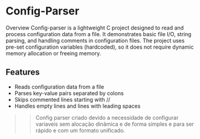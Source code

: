 # Config-Parser
Overview
Config-parser is a lightweight C project designed to read and process configuration data from a file. It demonstrates basic file I/O, string parsing, and handling comments in configuration files. The project uses pre-set configuration variables (hardcoded), so it does not require dynamic memory allocation or freeing memory.

## Features
- Reads configuration data from a file
- Parses key-value pairs separated by colons
- Skips commented lines starting with //
- Handles empty lines and lines with leading spaces


>> Config parser criado devido a necessidade de configurar variaveis sem alocação dinâmica e de forma simples e para ser rápido e com um formato unificado.